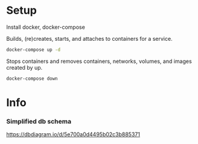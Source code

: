 # Setup

Install docker, docker-compose

Builds, (re)creates, starts, and attaches to containers for a service.
``` bash
docker-compose up -d
```

Stops containers and removes containers, networks, volumes, and images created by up.
``` bash
docker-compose down
```

# Info

### Simplified db schema

https://dbdiagram.io/d/5e700a0d4495b02c3b885371
